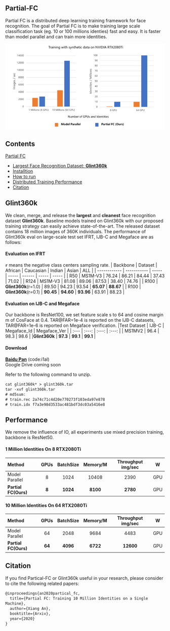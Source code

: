 ## Partial-FC
Partial FC is a distributed deep learning training framework for face recognition. The goal of Partial FC is to make 
training large scale classification task (eg. 10 or 100 millions identies) fast and easy. It is faster than model parallel 
and can train more identities.  

![Image text](https://github.com/nttstar/insightface-resources/blob/master/images/partial_speed1.png)


## Contents
[Partial FC](#Partial)
- [Largest Face Recognition Dataset: **Glint360k**](#Glint360k)
- [Installtion](./docs/installtion.md)
- [How to run](./docs/how_to_run.md)
- [Distributed Training Performance](#Performance)
- [Citation](#Citation)


## Glint360k
We clean, merge, and release the **largest** and **cleanest** face recognition dataset **Glint360k**. 
Baseline models trained on Glint360k with our proposed training strategy can easily achieve state-of-the-art. 
The released dataset contains 18 million images of 360K individuals. The performance of Glint360k eval on large-scale 
test set IFRT, IJB-C and Megaface are as follows:

#### Evaluation on IFRT       
**`r`** means the negative class centers sampling rate.
| Backbone     | Dataset            | African | Caucasian | Indian | Asian | ALL   |
| ------------ | -----------        | ----- | ----- | ------ | ----- | ----- |
| R50          | MS1M-V3            | 76.24 | 86.21 | 84.44  | 37.43 | 71.02 |
| R124         | MS1M-V3            | 81.08 | 89.06 | 87.53  | 38.40 | 74.76 |
| R100         | **Glint360k**(r=1.0)   | 89.50 | 94.23 | 93.54  | **65.07** | **88.67** |
| R100         | **Glint360k**(r=0.1)   | **90.45** | **94.60** | **93.96**  | 63.91 | 88.23 |

#### Evaluation on IJB-C and Megaface  

Our backbone is ResNet100, we set feature scale s to 64 and cosine margin m of CosFace at 0.4.
TAR@FAR=1e-4 is reported on the IJB-C datasets, TAR@FAR=1e-6 is reported on Megaface verification.
|Test Dataset        | IJB-C     | Megaface_Id  | Megaface_Ver |
| :---               | :---:     | :---:        | :---:        |
| MS1MV2             | 96.4      | 98.3         | 98.6         |
|**Glint360k** | **97.3**  | **99.1**     | **99.1**     |

#### Download
[**Baidu Pan**](https://pan.baidu.com/s/1aHC_nJGKzKgwJKoVb2Q_Gg) (code:i1al)  
Google Drive  coming soon

Refer to the following command to unzip.
```
cat glint360k* > glint360k.tar
tar -xvf glint360k.tar
# md5sum:
# train.rec 2a74c71c4d20e770273f103eda97e878
# train.idx f7a3e98d3533ac481bdf3dc03a5416e8
```


## Performance
We remove the influence of IO, all experiments use mixed precision training, backbone is ResNet50.
#### 1 Million Identities On 8 RTX2080Ti  

|Method                     | GPUs        | BatchSize     | Memory/M      | Throughput img/sec | W     |
| :---                      | :---:       | :---:         | :---:         | :---:              | :---: |
| Model Parallel            | 8           | 1024          | 10408         | 2390               | GPU   |
| **Partial FC(Ours)**      | **8**       | **1024**      | **8100**      | **2780**           | GPU   |
#### 10 Million Identities On 64 RTX2080Ti  

|Method                     | GPUs        | BatchSize     | Memory/M      | Throughput img/sec | W     |
| :---                      | :---:       | :---:         | :---:         | :---:              | :---: |
| Model Parallel            | 64          | 2048          | 9684          | 4483               | GPU   |
| **Partial FC(Ours)**      | **64**      | **4096**      | **6722**      | **12600**          | GPU   |



## Citation
If you find Partical-FC or Glint360k useful in your research, please consider to cite the following related papers:
```
@inproceedings{an2020partical_fc,
  title={Partial FC: Training 10 Million Identities on a Single Machine},
  author={Xiang An},
  booktitle={Arxiv},
  year={2020}
}
```




